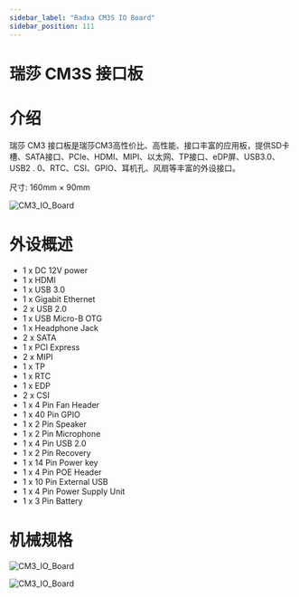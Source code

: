 ```yaml
---
sidebar_label: "Radxa CM3S IO Board"
sidebar_position: 111
---
```


# 瑞莎 CM3S 接口板

# 介绍

瑞莎 CM3 接口板是瑞莎CM3高性价比、高性能、接口丰富的应用板，提供SD卡槽、SATA接口、PCIe、HDMI、MIPI、以太网、TP接口、eDP屏、USB3.0、USB2 . 0、RTC、CSI、GPIO、耳机孔、风扇等丰富的外设接口。

尺寸: 160mm × 90mm

![CM3_IO_Board](/img/accessories/cm3-io-board/cm3-io-board.webp)

# 外设概述

- 1 x DC 12V power
- 1 x HDMI
- 1 x USB 3.0
- 1 x Gigabit Ethernet
- 2 x USB 2.0
- 1 x USB Micro-B OTG
- 1 x Headphone Jack
- 2 x SATA
- 1 x PCI Express
- 2 x MIPI
- 1 x TP
- 1 x RTC
- 1 x EDP
- 2 x CSI
- 1 x 4 Pin Fan Header
- 1 x 40 Pin GPIO
- 1 x 2 Pin Speaker
- 1 x 2 Pin Microphone
- 1 x 4 Pin USB 2.0
- 1 x 2 Pin Recovery
- 1 x 14 Pin Power key
- 1 x 4 Pin POE Header
- 1 x 10 Pin External USB
- 1 x 4 Pin Power Supply Unit
- 1 x 3 Pin Battery

# 机械规格

![CM3_IO_Board](/img/accessories/cm3-io-board/cm3-io-top-specification.webp)

![CM3_IO_Board](/img/accessories/cm3-io-board/cm3-io-bottom-specification.webp)
